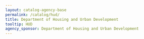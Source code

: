 ```yaml
---
layout: catalog-agency-base
permalink: /catalog/hud/
title: Department of Housing and Urban Development
tooltip: HUD
agency_sponsor: Department of Housing and Urban Development
---
```

